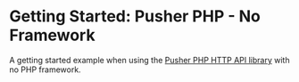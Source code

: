 # Getting Started: Pusher PHP - No Framework

A getting started example when using the [Pusher PHP HTTP API library](https://github.com/pusher/pusher-http-php) with no PHP framework.
